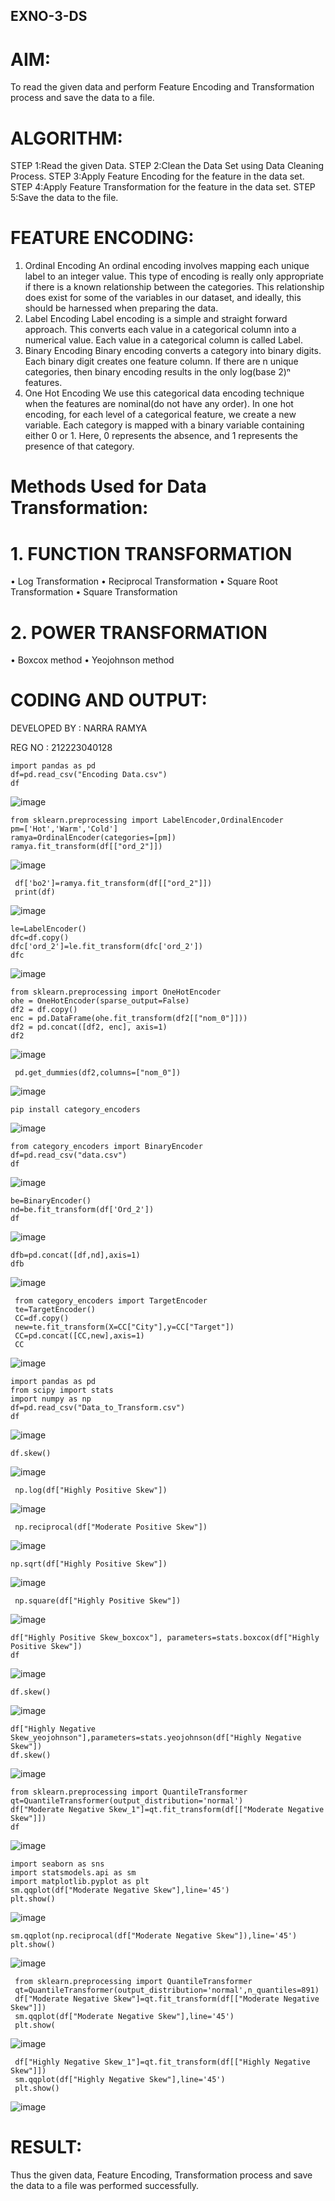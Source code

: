 ## EXNO-3-DS

# AIM:
To read the given data and perform Feature Encoding and Transformation process and save the data to a file.

# ALGORITHM:
STEP 1:Read the given Data.
STEP 2:Clean the Data Set using Data Cleaning Process.
STEP 3:Apply Feature Encoding for the feature in the data set.
STEP 4:Apply Feature Transformation for the feature in the data set.
STEP 5:Save the data to the file.

# FEATURE ENCODING:
1. Ordinal Encoding
An ordinal encoding involves mapping each unique label to an integer value. This type of encoding is really only appropriate if there is a known relationship between the categories. This relationship does exist for some of the variables in our dataset, and ideally, this should be harnessed when preparing the data.
2. Label Encoding
Label encoding is a simple and straight forward approach. This converts each value in a categorical column into a numerical value. Each value in a categorical column is called Label.
3. Binary Encoding
Binary encoding converts a category into binary digits. Each binary digit creates one feature column. If there are n unique categories, then binary encoding results in the only log(base 2)ⁿ features.
4. One Hot Encoding
We use this categorical data encoding technique when the features are nominal(do not have any order). In one hot encoding, for each level of a categorical feature, we create a new variable. Each category is mapped with a binary variable containing either 0 or 1. Here, 0 represents the absence, and 1 represents the presence of that category.

# Methods Used for Data Transformation:
  # 1. FUNCTION TRANSFORMATION
• Log Transformation
• Reciprocal Transformation
• Square Root Transformation
• Square Transformation
  # 2. POWER TRANSFORMATION
• Boxcox method
• Yeojohnson method

# CODING AND OUTPUT:
  DEVELOPED BY : NARRA RAMYA
  
  REG NO : 212223040128
```
import pandas as pd
df=pd.read_csv("Encoding Data.csv")
df
```
![image](https://github.com/user-attachments/assets/24d217e6-a34c-46a9-9739-538d9317398b)
```
from sklearn.preprocessing import LabelEncoder,OrdinalEncoder
pm=['Hot','Warm','Cold']
ramya=OrdinalEncoder(categories=[pm])
ramya.fit_transform(df[["ord_2"]])
```
![image](https://github.com/user-attachments/assets/c2ff6b0b-8a58-4364-adf2-dc4495ea3eb7)
```
 df['bo2']=ramya.fit_transform(df[["ord_2"]])
 print(df)
```
![image](https://github.com/user-attachments/assets/ad52587e-9b8a-4606-a5b3-1bf770646ac1)
```
le=LabelEncoder()
dfc=df.copy()
dfc['ord_2']=le.fit_transform(dfc['ord_2'])
dfc
```
![image](https://github.com/user-attachments/assets/4c0d4d16-c742-4504-a25e-8cf62e8bbf05)
```
from sklearn.preprocessing import OneHotEncoder
ohe = OneHotEncoder(sparse_output=False)
df2 = df.copy()
enc = pd.DataFrame(ohe.fit_transform(df2[["nom_0"]]))
df2 = pd.concat([df2, enc], axis=1)
df2
```
![image](https://github.com/user-attachments/assets/7575873a-368c-4d0a-8c39-0ed8098efed4)
```
 pd.get_dummies(df2,columns=["nom_0"])
```
![image](https://github.com/user-attachments/assets/14b8cce6-1775-4f75-81f8-663283474bba)
```
pip install category_encoders
```
![image](https://github.com/user-attachments/assets/370bb429-258f-4ec6-9297-495372823af1)
```
from category_encoders import BinaryEncoder
df=pd.read_csv("data.csv")
df
```
![image](https://github.com/user-attachments/assets/92cc7d3c-f45a-4bfc-9a26-1956eb19dc90)
```
be=BinaryEncoder()
nd=be.fit_transform(df['Ord_2'])
df
```
![image](https://github.com/user-attachments/assets/5a7d9694-b22e-4770-99d8-06b0fee72076)
```
dfb=pd.concat([df,nd],axis=1)
dfb
```
![image](https://github.com/user-attachments/assets/e0c5f140-393f-4b4f-b65e-d10affb4aefc)
```
 from category_encoders import TargetEncoder
 te=TargetEncoder()
 CC=df.copy()
 new=te.fit_transform(X=CC["City"],y=CC["Target"])
 CC=pd.concat([CC,new],axis=1)
 CC
```
![image](https://github.com/user-attachments/assets/4946955d-3a67-44c0-8749-99a70283d21e)
```
import pandas as pd
from scipy import stats
import numpy as np
df=pd.read_csv("Data_to_Transform.csv")
df
```

![image](https://github.com/user-attachments/assets/c31b9cdc-6b3c-49e9-aed1-0a3086da46d6)
```
df.skew()
```
![image](https://github.com/user-attachments/assets/4b53c252-7daf-4fc0-9bf5-316e0a4c611c)
```
 np.log(df["Highly Positive Skew"])

```
![image](https://github.com/user-attachments/assets/b7f5caf0-b5bb-4b2b-ad79-d6d35b6d66ac)
```
 np.reciprocal(df["Moderate Positive Skew"])
```
![image](https://github.com/user-attachments/assets/8c33a2e6-89de-4608-88b1-e3aadb789126)
```
np.sqrt(df["Highly Positive Skew"])
```
![image](https://github.com/user-attachments/assets/72753577-bd18-48b2-b2eb-d0734a62fdae)
```
 np.square(df["Highly Positive Skew"])
```
![image](https://github.com/user-attachments/assets/44882161-e35a-400e-9a2b-3d7a0c715123)
```
df["Highly Positive Skew_boxcox"], parameters=stats.boxcox(df["Highly Positive Skew"])
df
```
![image](https://github.com/user-attachments/assets/eef53775-19e5-4cd2-80f2-778625d21760)
```
df.skew()
```
![image](https://github.com/user-attachments/assets/70f0f3f7-7ba0-4189-b2b0-05e9d4dab9d0)
```
df["Highly Negative Skew_yeojohnson"],parameters=stats.yeojohnson(df["Highly Negative Skew"])
df.skew()
```
![image](https://github.com/user-attachments/assets/6597db34-50b2-40fc-8316-f74af27bde51)
```
from sklearn.preprocessing import QuantileTransformer
qt=QuantileTransformer(output_distribution='normal')
df["Moderate Negative Skew_1"]=qt.fit_transform(df[["Moderate Negative Skew"]])
df
```
![image](https://github.com/user-attachments/assets/47184ba5-921e-4fb2-af73-4d6834b871af)
```
import seaborn as sns
import statsmodels.api as sm
import matplotlib.pyplot as plt
sm.qqplot(df["Moderate Negative Skew"],line='45')
plt.show()
```
![image](https://github.com/user-attachments/assets/0e43805b-86d6-4444-adb0-9c3ce80285fc)
```
sm.qqplot(np.reciprocal(df["Moderate Negative Skew"]),line='45')
plt.show()
```
![image](https://github.com/user-attachments/assets/fd423fe2-1236-48e4-bc1d-6f34fbe2937b)
```
 from sklearn.preprocessing import QuantileTransformer
 qt=QuantileTransformer(output_distribution='normal',n_quantiles=891)
 df["Moderate Negative Skew"]=qt.fit_transform(df[["Moderate Negative Skew"]])
 sm.qqplot(df["Moderate Negative Skew"],line='45')
 plt.show(
```
![image](https://github.com/user-attachments/assets/f64e418a-2e86-401a-b8ed-725269f9202b)
```
 df["Highly Negative Skew_1"]=qt.fit_transform(df[["Highly Negative Skew"]])
 sm.qqplot(df["Highly Negative Skew"],line='45')
 plt.show()
```
![image](https://github.com/user-attachments/assets/f269bbe6-02f2-42bb-8d01-b1b79a88f7c9)

# RESULT:
Thus the given data, Feature Encoding, Transformation process and save the data to a file was performed successfully.

       
